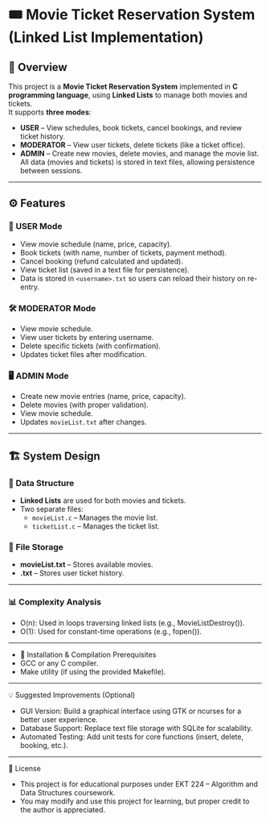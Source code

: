 # 🎟️ Movie Ticket Reservation System (Linked List Implementation)

## 📌 Overview
This project is a **Movie Ticket Reservation System** implemented in **C programming language**, using **Linked Lists** to manage both movies and tickets.  
It supports **three modes**:  
- **USER** – View schedules, book tickets, cancel bookings, and review ticket history.  
- **MODERATOR** – View user tickets, delete tickets (like a ticket office).  
- **ADMIN** – Create new movies, delete movies, and manage the movie list.  
All data (movies and tickets) is stored in text files, allowing persistence between sessions.

---

## ⚙️ Features
### 👥 USER Mode
- View movie schedule (name, price, capacity).
- Book tickets (with name, number of tickets, payment method).
- Cancel booking (refund calculated and updated).
- View ticket list (saved in a text file for persistence).
- Data is stored in `<username>.txt` so users can reload their history on re-entry.

### 🛠️ MODERATOR Mode
- View movie schedule.
- View user tickets by entering username.
- Delete specific tickets (with confirmation).
- Updates ticket files after modification.

### 🖥️ ADMIN Mode
- Create new movie entries (name, price, capacity).
- Delete movies (with proper validation).
- View movie schedule.
- Updates `movieList.txt` after changes.

---

## 🏗️ System Design
### 🔗 Data Structure
- **Linked Lists** are used for both movies and tickets.
- Two separate files:
  - `movieList.c` – Manages the movie list.
  - `ticketList.c` – Manages the ticket list.

### 📂 File Storage
- **movieList.txt** – Stores available movies.
- **<username>.txt** – Stores user ticket history.

---

### 📊 Complexity Analysis
- O(n): Used in loops traversing linked lists (e.g., MovieListDestroy()).
- O(1): Used for constant-time operations (e.g., fopen()).

---

- 🚀 Installation & Compilation
Prerequisites
- GCC or any C compiler.
- Make utility (if using the provided Makefile).

---

💡 Suggested Improvements (Optional)
- GUI Version: Build a graphical interface using GTK or ncurses for a better user experience.
- Database Support: Replace text file storage with SQLite for scalability.
- Automated Testing: Add unit tests for core functions (insert, delete, booking, etc.).

---

📜 License
- This project is for educational purposes under EKT 224 – Algorithm and Data Structures coursework.
- You may modify and use this project for learning, but proper credit to the author is appreciated.
